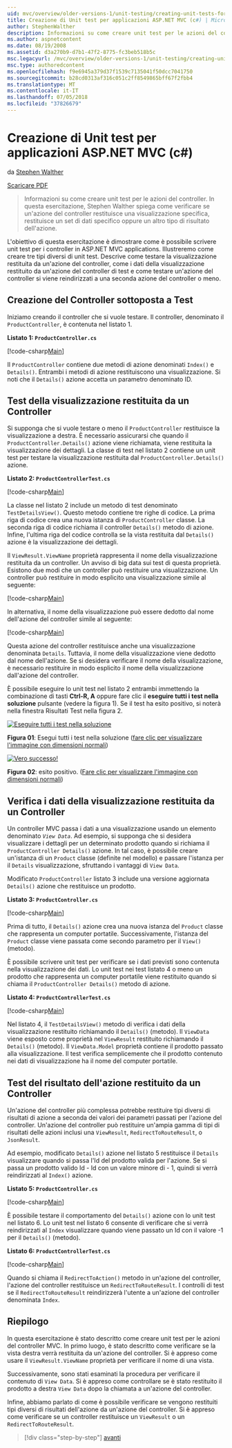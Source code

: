 ```yaml
---
uid: mvc/overview/older-versions-1/unit-testing/creating-unit-tests-for-asp-net-mvc-applications-cs
title: Creazione di Unit test per applicazioni ASP.NET MVC (c#) | Microsoft Docs
author: StephenWalther
description: Informazioni su come creare unit test per le azioni del controller. In questa esercitazione, Stephen Walther spiega come verificare se un'azione del controller restituisce un ParteI...
ms.author: aspnetcontent
ms.date: 08/19/2008
ms.assetid: d3a270b9-d7b1-47f2-8775-fc3beb518b5c
msc.legacyurl: /mvc/overview/older-versions-1/unit-testing/creating-unit-tests-for-asp-net-mvc-applications-cs
msc.type: authoredcontent
ms.openlocfilehash: f9e6945a379d37f1539c7135041f50dcc7041750
ms.sourcegitcommit: b28cd0313af316c051c2ff8549865bff67f2fbb4
ms.translationtype: MT
ms.contentlocale: it-IT
ms.lasthandoff: 07/05/2018
ms.locfileid: "37826679"
---
```

<a name="creating-unit-tests-for-aspnet-mvc-applications-c"></a>Creazione di Unit test per applicazioni ASP.NET MVC (c#)
====================
da [Stephen Walther](https://github.com/StephenWalther)

[Scaricare PDF](http://download.microsoft.com/download/8/4/8/84843d8d-1575-426c-bcb5-9d0c42e51416/ASPNET_MVC_Tutorial_07_CS.pdf)

> Informazioni su come creare unit test per le azioni del controller. In questa esercitazione, Stephen Walther spiega come verificare se un'azione del controller restituisce una visualizzazione specifica, restituisce un set di dati specifico oppure un altro tipo di risultato dell'azione.


L'obiettivo di questa esercitazione è dimostrare come è possibile scrivere unit test per i controller in ASP.NET MVC applications. Illustreremo come creare tre tipi diversi di unit test. Descrive come testare la visualizzazione restituita da un'azione del controller, come i dati della visualizzazione restituito da un'azione del controller di test e come testare un'azione del controller si viene reindirizzati a una seconda azione del controller o meno.

## <a name="creating-the-controller-under-test"></a>Creazione del Controller sottoposta a Test

Iniziamo creando il controller che si vuole testare. Il controller, denominato il `ProductController`, è contenuta nel listato 1.

**Listato 1: `ProductController.cs`**

[!code-csharp[Main](creating-unit-tests-for-asp-net-mvc-applications-cs/samples/sample1.cs)]

Il `ProductController` contiene due metodi di azione denominati `Index()` e `Details()`. Entrambi i metodi di azione restituiscono una visualizzazione. Si noti che il `Details()` azione accetta un parametro denominato ID.

## <a name="testing-the-view-returned-by-a-controller"></a>Test della visualizzazione restituita da un Controller

Si supponga che si vuole testare o meno il `ProductController` restituisce la visualizzazione a destra. È necessario assicurarsi che quando il `ProductController.Details()` azione viene richiamata, viene restituita la visualizzazione dei dettagli. La classe di test nel listato 2 contiene un unit test per testare la visualizzazione restituita dal `ProductController.Details()` azione.

**Listato 2: `ProductControllerTest.cs`**

[!code-csharp[Main](creating-unit-tests-for-asp-net-mvc-applications-cs/samples/sample2.cs)]

La classe nel listato 2 include un metodo di test denominato `TestDetailsView()`. Questo metodo contiene tre righe di codice. La prima riga di codice crea una nuova istanza di `ProductController` classe. La seconda riga di codice richiama il controller `Details()` metodo di azione. Infine, l'ultima riga del codice controlla se la vista restituita dal `Details()` azione è la visualizzazione dei dettagli.

Il `ViewResult.ViewName` proprietà rappresenta il nome della visualizzazione restituita da un controller. Un avviso di big data sui test di questa proprietà. Esistono due modi che un controller può restituire una visualizzazione. Un controller può restituire in modo esplicito una visualizzazione simile al seguente:

[!code-csharp[Main](creating-unit-tests-for-asp-net-mvc-applications-cs/samples/sample3.cs)]

In alternativa, il nome della visualizzazione può essere dedotto dal nome dell'azione del controller simile al seguente:

[!code-csharp[Main](creating-unit-tests-for-asp-net-mvc-applications-cs/samples/sample4.cs)]

Questa azione del controller restituisce anche una visualizzazione denominata `Details`. Tuttavia, il nome della visualizzazione viene dedotto dal nome dell'azione. Se si desidera verificare il nome della visualizzazione, è necessario restituire in modo esplicito il nome della visualizzazione dall'azione del controller.

È possibile eseguire lo unit test nel listato 2 entrambi immettendo la combinazione di tasti **Ctrl-R, A** oppure fare clic il **eseguire tutti i test nella soluzione** pulsante (vedere la figura 1). Se il test ha esito positivo, si noterà nella finestra Risultati Test nella figura 2.


[![Eseguire tutti i test nella soluzione](creating-unit-tests-for-asp-net-mvc-applications-cs/_static/image2.png)](creating-unit-tests-for-asp-net-mvc-applications-cs/_static/image1.png)

**Figura 01**: Esegui tutti i test nella soluzione ([fare clic per visualizzare l'immagine con dimensioni normali](creating-unit-tests-for-asp-net-mvc-applications-cs/_static/image3.png))


[![Vero successo!](creating-unit-tests-for-asp-net-mvc-applications-cs/_static/image5.png)](creating-unit-tests-for-asp-net-mvc-applications-cs/_static/image4.png)

**Figura 02**: esito positivo. ([Fare clic per visualizzare l'immagine con dimensioni normali](creating-unit-tests-for-asp-net-mvc-applications-cs/_static/image6.png))


## <a name="testing-the-view-data-returned-by-a-controller"></a>Verifica i dati della visualizzazione restituita da un Controller

Un controller MVC passa i dati a una visualizzazione usando un elemento denominato *`View Data`*. Ad esempio, si supponga che si desidera visualizzare i dettagli per un determinato prodotto quando si richiama il `ProductController Details()` azione. In tal caso, è possibile creare un'istanza di un `Product` classe (definite nel modello) e passare l'istanza per il `Details` visualizzazione, sfruttando i vantaggi di `View Data`.

Modificato `ProductController` listato 3 include una versione aggiornata `Details()` azione che restituisce un prodotto.

**Listato 3: `ProductController.cs`**

[!code-csharp[Main](creating-unit-tests-for-asp-net-mvc-applications-cs/samples/sample5.cs)]

Prima di tutto, il `Details()` azione crea una nuova istanza del `Product` classe che rappresenta un computer portatile. Successivamente, l'istanza del `Product` classe viene passata come secondo parametro per il `View()` (metodo).

È possibile scrivere unit test per verificare se i dati previsti sono contenuta nella visualizzazione dei dati. Lo unit test nei test listato 4 o meno un prodotto che rappresenta un computer portatile viene restituito quando si chiama il `ProductController Details()` metodo di azione.

**Listato 4: `ProductControllerTest.cs`**

[!code-csharp[Main](creating-unit-tests-for-asp-net-mvc-applications-cs/samples/sample6.cs)]

Nel listato 4, il `TestDetailsView()` metodo di verifica i dati della visualizzazione restituito richiamando il `Details()` (metodo). Il `ViewData` viene esposto come proprietà nel `ViewResult` restituito richiamando il `Details()` (metodo). Il `ViewData.Model` proprietà contiene il prodotto passato alla visualizzazione. Il test verifica semplicemente che il prodotto contenuto nei dati di visualizzazione ha il nome del computer portatile.

## <a name="testing-the-action-result-returned-by-a-controller"></a>Test del risultato dell'azione restituito da un Controller

Un'azione del controller più complessa potrebbe restituire tipi diversi di risultati di azione a seconda dei valori dei parametri passati per l'azione del controller. Un'azione del controller può restituire un'ampia gamma di tipi di risultati delle azioni inclusi una `ViewResult`, `RedirectToRouteResult`, o `JsonResult`.

Ad esempio, modificato `Details()` azione nel listato 5 restituisce il `Details` visualizzare quando si passa l'Id del prodotto valida per l'azione. Se si passa un prodotto valido Id - Id con un valore minore di - 1, quindi si verrà reindirizzati al `Index()` azione.

**Listato 5: `ProductController.cs`**

[!code-csharp[Main](creating-unit-tests-for-asp-net-mvc-applications-cs/samples/sample7.cs)]

È possibile testare il comportamento del `Details()` azione con lo unit test nel listato 6. Lo unit test nel listato 6 consente di verificare che si verrà reindirizzati al `Index` visualizzare quando viene passato un Id con il valore -1 per il `Details()` (metodo).

**Listato 6: `ProductControllerTest.cs`**

[!code-csharp[Main](creating-unit-tests-for-asp-net-mvc-applications-cs/samples/sample8.cs)]

Quando si chiama il `RedirectToAction()` metodo in un'azione del controller, l'azione del controller restituisce un `RedirectToRouteResult`. I controlli di test se il `RedirectToRouteResult` reindirizzerà l'utente a un'azione del controller denominata `Index`.

## <a name="summary"></a>Riepilogo

In questa esercitazione è stato descritto come creare unit test per le azioni del controller MVC. In primo luogo, è stato descritto come verificare se la vista destra verrà restituita da un'azione del controller. Si è appreso come usare il `ViewResult.ViewName` proprietà per verificare il nome di una vista.

Successivamente, sono stati esaminati la procedura per verificare il contenuto di `View Data`. Si è appreso come controllare se è stato restituito il prodotto a destra `View Data` dopo la chiamata a un'azione del controller.

Infine, abbiamo parlato di come è possibile verificare se vengono restituiti tipi diversi di risultati dell'azione da un'azione del controller. Si è appreso come verificare se un controller restituisce un `ViewResult` o un `RedirectToRouteResult`.

> [!div class="step-by-step"]
> [avanti](creating-unit-tests-for-asp-net-mvc-applications-vb.md)
